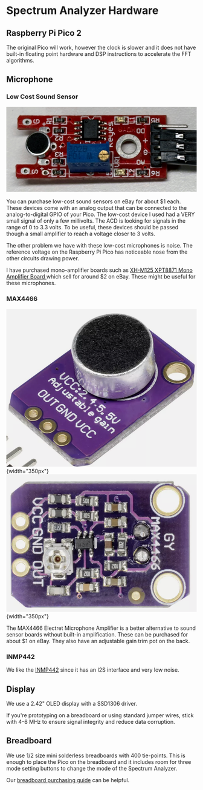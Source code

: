 # Spectrum Analyzer Hardware

## Raspberry Pi Pico 2

The original Pico will work, however the clock is slower and it does not have built-in floating point hardware and DSP instructions to accelerate the FFT algorithms.

## Microphone

### Low Cost Sound Sensor

![sound detection sensor](../img/sound-sensor.jpg) 

You can purchase low-cost sound sensors on eBay for about $1 each.  These devices come with an analog output that can be connected to the analog-to-digital GPIO of your Pico.  The low-cost device I used had a VERY small signal of only a few millivolts.  The ACD is looking for signals in the range of 0 to 3.3 volts. To be useful, these devices should be passed though a small amplifier to reach a voltage closer to 3 volts.

The other problem we have with these low-cost microphones is noise.  The reference voltage on the Raspberry Pi Pico has noticeable nose from the other circuits drawing power.

I have purchased mono-amplifier boards such as [XH-M125 XPT8871 Mono Amplifier Board ](https://www.ebay.com/itm/404982504033) which sell for around $2 on eBay.  These might be useful for these microphones.

### MAX4466
![](../img/max4466.png){width="350px"} ![](../img/max4466-back.png){width="350px"}

The MAX4466 Electret Microphone Amplifier is a better alternative to sound sensor boards without built-in amplification.  These can be purchased for about $1 on eBay.  They also have an adjustable gain trim pot on the back.

### INMP442

We like the [INMP442](https://dmccreary.github.io/learning-micropython/sensors/15-inmp441/) since it has an I2S interface and very low noise.

## Display

We use a 2.42" OLED display with a SSD1306 driver.

If you're prototyping on a breadboard or using standard jumper wires, stick with 4–8 MHz to ensure signal integrity and reduce data corruption.

## Breadboard

We use 1/2 size mini solderless breadboards with 400 tie-points.  This is enough to
place the Pico on the breadboard and it includes room for three mode setting buttons to change the mode of the Spectrum Analyzer.

Our [breadboard purchasing guide](https://dmccreary.github.io/learning-micropython/getting-started/02-breadboards/) can be helpful.


